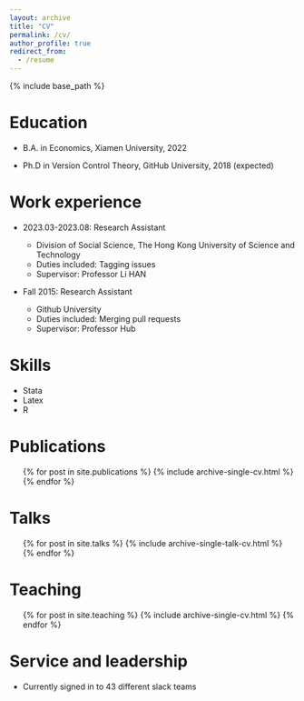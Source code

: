 ```yaml
---
layout: archive
title: "CV"
permalink: /cv/
author_profile: true
redirect_from:
  - /resume
---
```


{% include base_path %}

Education
======
* B.A. in Economics, Xiamen University, 2022

* Ph.D in Version Control Theory, GitHub University, 2018 (expected)

Work experience
======
* 2023.03-2023.08: Research Assistant
  * Division of Social Science, The Hong Kong University of Science and Technology
  * Duties included: Tagging issues
  * Supervisor: Professor Li HAN

* Fall 2015: Research Assistant
  * Github University
  * Duties included: Merging pull requests
  * Supervisor: Professor Hub
  
Skills
======
* Stata
* Latex
* R

Publications
======
  <ul>{% for post in site.publications %}
    {% include archive-single-cv.html %}
  {% endfor %}</ul>
  
Talks
======
  <ul>{% for post in site.talks %}
    {% include archive-single-talk-cv.html %}
  {% endfor %}</ul>
  
Teaching
======
  <ul>{% for post in site.teaching %}
    {% include archive-single-cv.html %}
  {% endfor %}</ul>
  
Service and leadership
======
* Currently signed in to 43 different slack teams

